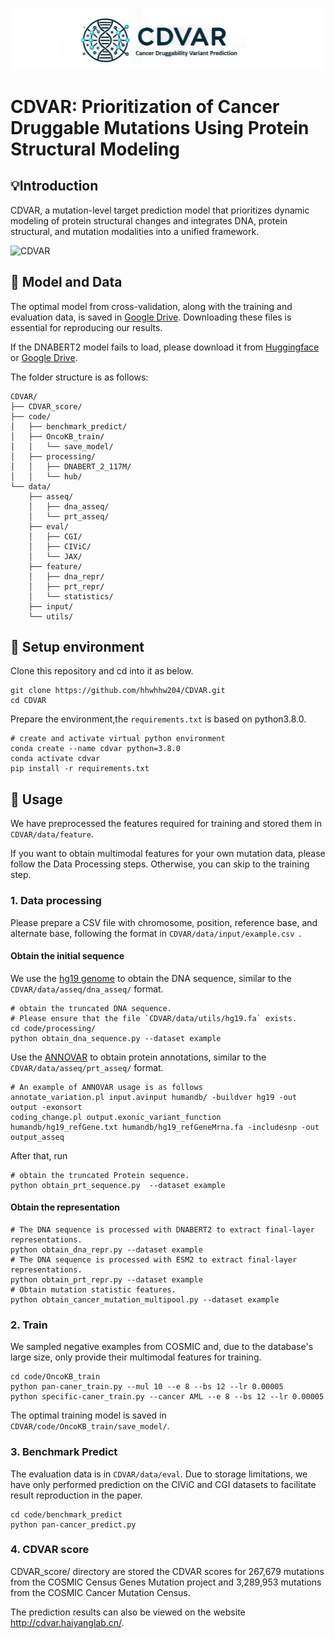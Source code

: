 ![logo](logo.png)
# CDVAR: Prioritization of Cancer Druggable Mutations Using Protein Structural Modeling

## :bulb:Introduction

CDVAR, a mutation-level target prediction model that prioritizes dynamic modeling of protein structural changes and integrates DNA, protein structural, and mutation modalities into a unified framework. 

![CDVAR](CDVAR.png)

## :bookmark_tabs: Model and Data

The optimal model from cross-validation, along with the training and evaluation data, is saved in [Google Drive](https://drive.google.com/drive/folders/1pK3Eey6F1t6uTw9JdQeHsNqMtF1486aq?usp=sharing). Downloading these files is essential for reproducing our results.

If the DNABERT2 model fails to load, please download it from [Huggingface](https://huggingface.co/zhihan1996/DNABERT-2-117M/tree/main) or [Google Drive](https://drive.google.com/drive/folders/1pK3Eey6F1t6uTw9JdQeHsNqMtF1486aq?usp=sharing). 

The folder structure is as follows:

```
CDVAR/
├── CDVAR_score/
├── code/
│   ├── benchmark_predict/
│   ├── OncoKB_train/
│   │   └── save_model/
│   ├── processing/
│   │   ├── DNABERT_2_117M/
│   │   └── hub/
└── data/
    ├── asseq/
    │   ├── dna_asseq/
    │   └── prt_asseq/
    ├── eval/
    │   ├── CGI/
    │   ├── CIViC/
    │   └── JAX/
    ├── feature/
    │   ├── dna_repr/
    │   ├── prt_repr/
    │   └── statistics/
    ├── input/
    └── utils/
```



## :wrench: Setup environment

Clone this repository and cd into it as below.

```
git clone https://github.com/hhwhhw204/CDVAR.git
cd CDVAR
```

Prepare the environment,the `requirements.txt` is based on python3.8.0.

```
# create and activate virtual python environment
conda create --name cdvar python=3.8.0
conda activate cdvar
pip install -r requirements.txt
```

## 🧬 Usage

We have preprocessed the features required for training and stored them in `CDVAR/data/feature`. 

If you want to obtain multimodal features for your own mutation data, please follow the Data Processing steps. Otherwise, you can skip to the training step.

### 1. Data processing

Please prepare a CSV file with chromosome, position, reference base, and alternate base, following the format in  `CDVAR/data/input/example.csv `.

#### Obtain the initial sequence

We use the [hg19 genome](https://hgdownload.cse.ucsc.edu/goldenpath/hg19/bigZips/hg19.fa.gz) to obtain the DNA sequence, similar to the `CDVAR/data/asseq/dna_asseq/` format. 

```
# obtain the truncated DNA sequence.
# Please ensure that the file `CDVAR/data/utils/hg19.fa` exists.
cd code/processing/
python obtain_dna_sequence.py --dataset example
```

Use the [ANNOVAR](http://www.openbioinformatics.org/annovar/download/0wgxR2rIVP/annovar.latest.tar.gz)  to obtain protein annotations, similar to the `CDVAR/data/asseq/prt_asseq/` format. 

```
# An example of ANNOVAR usage is as follows
annotate_variation.pl input.avinput humandb/ -buildver hg19 -out output -exonsort
coding_change.pl output.exonic_variant_function humandb/hg19_refGene.txt humandb/hg19_refGeneMrna.fa -includesnp -out output_asseq
```

After that, run 

```
# obtain the truncated Protein sequence.
python obtain_prt_sequence.py  --dataset example
```

#### Obtain the representation

```
# The DNA sequence is processed with DNABERT2 to extract final-layer representations.
python obtain_dna_repr.py --dataset example
# The DNA sequence is processed with ESM2 to extract final-layer representations.
python obtain_prt_repr.py --dataset example
# Obtain mutation statistic features.
python obtain_cancer_mutation_multipool.py --dataset example
```

### 2. Train

We sampled negative examples from COSMIC and, due to the database's large size, only provide their multimodal features for training.

```
cd code/OncoKB_train
python pan-caner_train.py --mul 10 --e 8 --bs 12 --lr 0.00005
python specific-caner_train.py --cancer AML --e 8 --bs 12 --lr 0.00005
```

The optimal training model is saved in `CDVAR/code/OncoKB_train/save_model/`.

### 3. Benchmark Predict

The evaluation data is in `CDVAR/data/eval`. Due to storage limitations, we have only performed prediction on the CIViC and CGI datasets to facilitate result reproduction in the paper.

```
cd code/benchmark_predict
python pan-cancer_predict.py
```

### 4. CDVAR score
CDVAR_score/ directory are stored the CDVAR scores for 267,679 mutations from the COSMIC Census Genes Mutation project and 3,289,953 mutations from the COSMIC Cancer Mutation Census. 

The prediction results can also be viewed on the website http://cdvar.haiyanglab.cn/.

